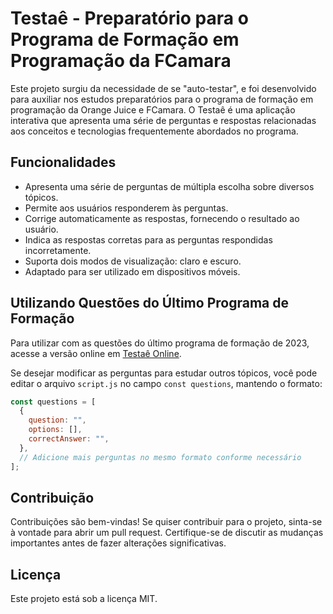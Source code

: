 # Testaê - Preparatório para o Programa de Formação em Programação da FCamara

Este projeto surgiu da necessidade de se "auto-testar", e foi desenvolvido para auxiliar nos estudos preparatórios para o programa de formação em programação da Orange Juice e FCamara. O Testaê é uma aplicação interativa que apresenta uma série de perguntas e respostas relacionadas aos conceitos e tecnologias frequentemente abordados no programa.

## Funcionalidades

- Apresenta uma série de perguntas de múltipla escolha sobre diversos tópicos.
- Permite aos usuários responderem às perguntas.
- Corrige automaticamente as respostas, fornecendo o resultado ao usuário.
- Indica as respostas corretas para as perguntas respondidas incorretamente.
- Suporta dois modos de visualização: claro e escuro.
- Adaptado para ser utilizado em dispositivos móveis.

## Utilizando Questões do Último Programa de Formação

Para utilizar com as questões do último programa de formação de 2023, acesse a versão online em [Testaê Online](https://testae.vercel.app/).

Se desejar modificar as perguntas para estudar outros tópicos, você pode editar o arquivo `script.js` no campo `const questions`, mantendo o formato:

```javascript
const questions = [
  {
    question: "",
    options: [],
    correctAnswer: "",
  },
  // Adicione mais perguntas no mesmo formato conforme necessário
];
```

## Contribuição

Contribuições são bem-vindas! Se quiser contribuir para o projeto, sinta-se à vontade para abrir um pull request. Certifique-se de discutir as mudanças importantes antes de fazer alterações significativas.

## Licença

Este projeto está sob a licença MIT.
